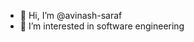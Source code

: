 - 👋 Hi, I’m @avinash-saraf
- 👀 I’m interested in software engineering 

<!---
avinash-saraf/avinash-saraf is a ✨ special ✨ repository because its `README.md` (this file) appears on your GitHub profile.
You can click the Preview link to take a look at your changes.
--->
